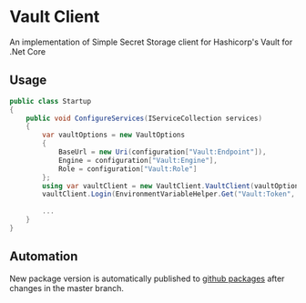 # Vault Client
An implementation of Simple Secret Storage client for Hashicorp's Vault for .Net Core


## Usage
```csharp
public class Startup
{
    public void ConfigureServices(IServiceCollection services)
    {
        var vaultOptions = new VaultOptions
        {
            BaseUrl = new Uri(configuration["Vault:Endpoint"]),
            Engine = configuration["Vault:Engine"],
            Role = configuration["Vault:Role"]
        };
        using var vaultClient = new VaultClient.VaultClient(vaultOptions);
        vaultClient.Login(EnvironmentVariableHelper.Get("Vault:Token", configuration)).GetAwaiter().GetResult();
        
        ...
    }
}
```


## Automation

New package version is automatically published to [github packages](https://github.com/features/packages) after changes in the master branch.
